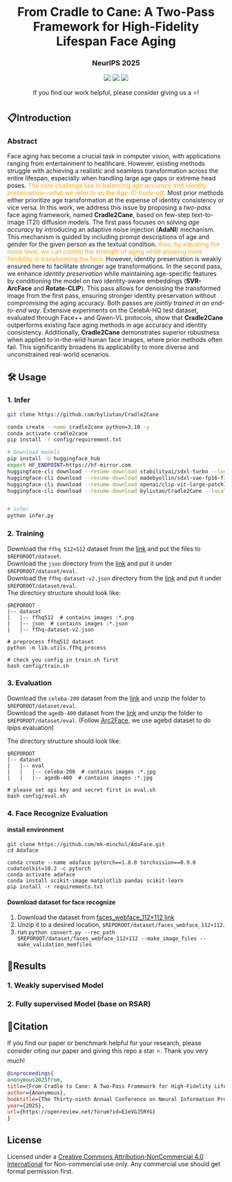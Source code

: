 <p align="center">
  <h1 align="center">From Cradle to Cane: A Two-Pass Framework for High-Fidelity Lifespan Face Aging</h1>
  <h3 align='center'>NeurIPS 2025</h3>
  <div align="center">
      <a href='https://arxiv.org/abs/2506.20977'><img src='https://img.shields.io/badge/arXiv-2501.04440-brown.svg?logo=arxiv&logoColor=white'></a>
      <a href='https://github.com/byliutao/Cradle2Cane'><img src='https://img.shields.io/badge/Github-page-yellow.svg?logo=Github&logoColor=white'></a>
      <a href='https://huggingface.co/byliutao/Cradle2Cane'><img src='https://img.shields.io/badge/HuggingFace-Model-orange?logo=huggingface'></a>
  </div>
  <p align='center'>
      If you find our work helpful, please consider giving us a ⭐!
  </p>
</p>


<!-- ## ⭐️Highlights -->

<!-- ![highlight](docs/highlight.png) -->


## 📋Introduction

<h3 align='left'>
    Abstract
</h3>

<div>
  Face aging has become a crucial task in computer vision, with applications ranging from entertainment to healthcare. However, existing methods struggle with achieving a realistic and seamless transformation across the entire lifespan, especially when handling large age gaps or extreme head poses. <span style="color:orange;">The core challenge lies in balancing <i>age accuracy</i> and <i>identity preservation</i>—what we refer to as the <i>Age-ID trade-off</i></span>. Most prior methods either prioritize age transformation at the expense of identity consistency or vice versa. In this work, we address this issue by proposing a <i>two-pass</i> face aging framework, named <b>Cradle2Cane</b>, based on few-step text-to-image (T2I) diffusion models. The first pass focuses on solving <i>age accuracy</i> by introducing an adaptive noise injection (<b>AdaNI</b>) mechanism. This mechanism is guided by including prompt descriptions of age and gender for the given person as the textual condition. <span style="color:orange;">Also, by adjusting the noise level, we can control the strength of aging while allowing more flexibility in transforming the face.</span> However, identity preservation is weakly ensured here to facilitate stronger age transformations. In the second pass, we enhance <i>identity preservation</i> while maintaining age-specific features by conditioning the model on two identity-aware embeddings (<b>SVR-ArcFace</b> and <b>Rotate-CLIP</b>). This pass allows for denoising the transformed image from the first pass, ensuring stronger identity preservation without compromising the aging accuracy. Both passes are <i>jointly trained in an end-to-end way</i>. Extensive experiments on the CelebA-HQ test dataset, evaluated through Face++ and Qwen-VL protocols, show that <b>Cradle2Cane</b> outperforms existing face aging methods in age accuracy and identity consistency. Additionally, <b>Cradle2Cane</b> demonstrates superior robustness when applied to in-the-wild human face images, where prior methods often fail. This significantly broadens its applicability to more diverse and unconstrained real-world scenarios.
</div>



## 🛠️ Usage

### 1. Infer


```sh
git clone https://github.com/byliutao/Cradle2Cane

conda create --name cradle2cane python=3.10 -y
conda activate cradle2cane
pip install -r config/requirement.txt

# Download models
pip install -U huggingface_hub
export HF_ENDPOINT=https://hf-mirror.com
huggingface-cli download --resume-download stabilityai/sdxl-turbo --local-dir models/sdxl-turbo/
huggingface-cli download --resume-download madebyollin/sdxl-vae-fp16-fix --local-dir models/sdxl-vae-fp16-fix/
huggingface-cli download --resume-download openai/clip-vit-large-patch14 --local-dir models/clip-vit-large-patch14/
huggingface-cli download --resume-download byliutao/Cradle2Cane --local-dir models/


# infer
python infer.py
``` 



### 2. Training

Download the `ffhq 512×512` dataset from the [link](https://www.kaggle.com/datasets/chelove4draste/ffhq-512x512) and put the files to `$REPOROOT/dataset`.  
Download the `json` directory from the [link](https://github.com/DCGM/ffhq-features-dataset/tree/master/json) and put it under `$REPOROOT/dataset/eval`.  
Download the `ffhq-dataset-v2.json` directory from the [link](https://drive.google.com/file/d/16N0RV4fHI6joBuKbQAoG34V_cQk7vxSA/view) and put it under `$REPOROOT/dataset/eval`.  
The directory structure should look like:

```
$REPOROOT
|-- dataset
|   |-- ffhq512  # contains images :*.png
|   |-- json  # contains images :*.json
|   |-- ffhq-dataset-v2.json
```

```
# preprocess ffhq512 dataset
python -m lib.utils.ffhq_process

# check you config in train.sh first
bash config/train.sh
```

### 3. Evaluation
Download the `celeba-200` dataset from the [link](https://drive.google.com/file/d/1_y8c3Oe_W2ucC31VZlozDI7connOsmXh/view?usp=sharing) and unzip the folder to `$REPOROOT/dataset/eval`.  
Download the `agedb-400` dataset from the [link](https://drive.google.com/file/d/1-ujJ25C4fLE4wBXC6kYC2vMoDkyUEpid/view?usp=sharing) and unzip the folder to `$REPOROOT/dataset/eval`.  (Follow [Arc2Face](https://arxiv.org/abs/2403.11641), we use agebd dataset to do lpips evaluation)

The directory structure should look like:

```
$REPOROOT
|-- dataset
|   |-- eval  
|   |   |-- celeba-200  # contains images :*.jpg
|   |   |-- agedb-400  # contains images :*.jpg
```

```
# please set api key and secret first in eval.sh
bash config/eval.sh
```

### 4. Face Recognize Evaluation

#### install environment
```
git clone https://github.com/mk-minchul/AdaFace.git
cd Adaface

conda create --name adaface pytorch==1.8.0 torchvision==0.9.0 cudatoolkit=10.2 -c pytorch
conda activate adaface
conda install scikit-image matplotlib pandas scikit-learn 
pip install -r requirements.txt
```

#### Download dataset for face recognize
1. Download the dataset from [faces_webface_112×112 link](https://drive.google.com/file/d/1KxNCrXzln0lal3N4JiYl9cFOIhT78y1l/view)
2. Unzip it to a desired location, `$REPOROOT/dataset/faces_webface_112×112`.
3. run `python convert.py --rec_path $REPOROOT/dataset/faces_webface_112×112 --make_image_files --make_validation_memfiles`

## 🚀Results

### 1. Weakly supervised Model 


### 2. Fully supervised Model (base on RSAR)




## 📘Citation

If you find our paper or benchmark helpful for your research, please consider citing our paper and giving this repo a star ⭐. Thank you very much!

```bibtex
@inproceedings{
anonymous2025from,
title={From Cradle to Cane: A Two-Pass Framework for High-Fidelity Lifespan Face Aging},
author={Anonymous},
booktitle={The Thirty-ninth Annual Conference on Neural Information Processing Systems},
year={2025},
url={https://openreview.net/forum?id=E1eVGJ5RYG}
}
```


## License

Licensed under a [Creative Commons Attribution-NonCommercial 4.0 International](https://creativecommons.org/licenses/by-nc/4.0/) for Non-commercial use only. Any commercial use should get formal permission first. 

